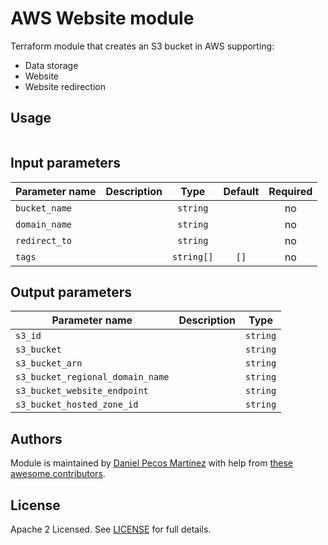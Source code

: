 # AWS Website module

Terraform module that creates an S3 bucket in AWS supporting:

- Data storage
- Website
- Website redirection

## Usage

```
```

## Input parameters

| Parameter name | Description | Type | Default | Required |
| -------------- | ----------- |:----:|:-------:|:--------:|
| `bucket_name` | | `string` | | no |
| `domain_name` | | `string` | | no |
| `redirect_to` | | `string` | | no |
| `tags` | | `string[]` | `[]` | no |

## Output parameters

| Parameter name | Description | Type |
| -------------- | ----------- |:----:|
| `s3_id` | | `string` |
| `s3_bucket` | | `string` |
| `s3_bucket_arn` | | `string` |
| `s3_bucket_regional_domain_name` | | `string` |
| `s3_bucket_website_endpoint` | | `string` |
| `s3_bucket_hosted_zone_id` | | `string` |

## Authors

Module is maintained by [Daniel Pecos Martínez](https://github.com/dpecos) with help from [these awesome contributors](https://github.com/dplabs/terraform-module-s3-bucket/graphs/contributors).

## License

Apache 2 Licensed. See [LICENSE](/LICENSE) for full details.
